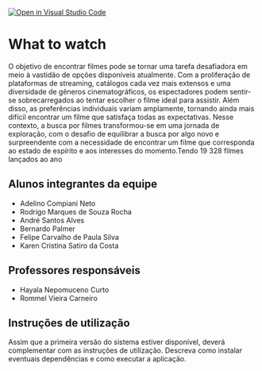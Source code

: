 [![Open in Visual Studio Code](https://classroom.github.com/assets/open-in-vscode-718a45dd9cf7e7f842a935f5ebbe5719a5e09af4491e668f4dbf3b35d5cca122.svg)](https://classroom.github.com/online_ide?assignment_repo_id=11729586&assignment_repo_type=AssignmentRepo)
# What to watch

O objetivo de encontrar filmes pode se tornar uma tarefa desafiadora em meio à vastidão de opções disponíveis atualmente. Com a proliferação de plataformas de streaming, catálogos cada vez mais extensos e uma diversidade de gêneros cinematográficos, os espectadores podem sentir-se sobrecarregados ao tentar escolher o filme ideal para assistir. Além disso, as preferências individuais variam amplamente, tornando ainda mais difícil encontrar um filme que satisfaça todas as expectativas. Nesse contexto, a busca por filmes transformou-se em uma jornada de exploração, com o desafio de equilibrar a busca por algo novo e surpreendente com a necessidade de encontrar um filme que corresponda ao estado de espírito e aos interesses do momento.Tendo 19 328 filmes lançados ao ano

## Alunos integrantes da equipe

* Adelino Compiani Neto
* Rodrigo Marques de Souza Rocha 
* André Santos Alves
* Bernardo Palmer
* Felipe Carvalho de Paula Silva
* Karen Cristina Satiro da Costa

## Professores responsáveis

* Hayala Nepomuceno Curto
* Rommel Vieira Carneiro

## Instruções de utilização

Assim que a primeira versão do sistema estiver disponível, deverá complementar com as instruções de utilização. Descreva como instalar eventuais dependências e como executar a aplicação.
